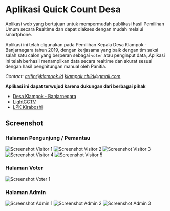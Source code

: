 # Aplikasi Quick Count Desa

Aplikasi web yang bertujuan untuk mempermudah publikasi hasil
Pemilihan Umum secara Realtime dan dapat diakses dengan mudah melalui smartphone.

Aplikasi ini telah digunakan pada Pemilihan Kepala Desa Klampok - Banjarnegara tahun 2019,
dengan kerjasama yang baik dengan tim saksi salah satu calon yang berperan sebagai `voter`
atau penginput data, Aplikasi ini telah berhasil menampilkan data secara realtime dan akurat
sesuai dengan hasil penghitungan manual oleh Panitia.

*Contact: arifin@klampok.id klampok.child@gmail.com*

**Aplikasi ini dapat terwujud karena dukungan dari berbagai pihak**

* [Desa Klampok - Banjarnegara](http://klampok.id)
* [LightCCTV](https://www.facebook.com/Light-cctv-klampok-347276432868896/)
* [LPK Kiraboshi](https://www.facebook.com/kiraboshilpk)


## Screenshot

### Halaman Pengunjung / Pemantau
![Screenshot Visitor 1](client/docs/img/screenshot-visitor-1.png)
![Screenshot Visitor 2](client/docs/img/screenshot-visitor-2.png)
![Screenshot Visitor 3](client/docs/img/screenshot-visitor-3.png)
![Screenshot Visitor 4](client/docs/img/screenshot-visitor-4.png)
![Screenshot Visitor 5](client/docs/img/screenshot-visitor-5.png)

### Halaman Voter
![Screenshot Voter 1](client/docs/img/screenshot-voter-1.png)

### Halaman Admin
![Screenshot Admin 1](client/docs/img/screenshot-admin-1.png)
![Screenshot Admin 2](client/docs/img/screenshot-admin-2.png)
![Screenshot Admin 3](client/docs/img/screenshot-admin-3.png)

